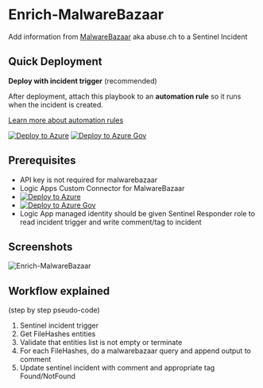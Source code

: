 # Enrich-MalwareBazaar

Add information from [MalwareBazaar](https://bazaar.abuse.ch/api/) aka abuse.ch to a Sentinel Incident

## Quick Deployment
**Deploy with incident trigger** (recommended)

After deployment, attach this playbook to an **automation rule** so it runs when the incident is created.

[Learn more about automation rules](https://docs.microsoft.com/azure/sentinel/automate-incident-handling-with-automation-rules#creating-and-managing-automation-rules)

[![Deploy to Azure](https://aka.ms/deploytoazurebutton)](https://portal.azure.com/#create/Microsoft.Template/uri/https%3A%2F%2Fraw.githubusercontent.com%2FAzure%2FAzure-Sentinel%2Fmaster%2FPlaybooks%2FEnrich-MalwareBazaar%2FPlaybook%2Fazuredeploy.json)
[![Deploy to Azure Gov](https://aka.ms/deploytoazuregovbutton)](https://portal.azure.us/#create/Microsoft.Template/uri/https%3A%2F%2Fraw.githubusercontent.com%2FAzure%2FAzure-Sentinel%2Fmaster%2FPlaybooks%2FEnrich-MalwareBazaar%2FPlaybook%2Fazuredeploy.json)


## Prerequisites

* API key is not required for malwarebazaar
* Logic Apps Custom Connector for MalwareBazaar
* [![Deploy to Azure](https://aka.ms/deploytoazurebutton)](https://portal.azure.com/#create/Microsoft.Template/uri/https%3A%2F%2Fraw.githubusercontent.com%2FAzure%2FAzure-Sentinel%2Fmaster%2FPlaybooks%2FEnrich-MalwareBazaar%2FCustomConnector%2Fazuredeploy.json)
* [![Deploy to Azure Gov](https://aka.ms/deploytoazuregovbutton)](https://portal.azure.us/#create/Microsoft.Template/uri/https%3A%2F%2Fraw.githubusercontent.com%2FAzure%2FAzure-Sentinel%2Fmaster%2FPlaybooks%2FEnrich-MalwareBazaar%2FCustomConnector%2Fazuredeploy.json)
* Logic App managed identity should be given Sentinel Responder role to read incident trigger and write comment/tag to incident


## Screenshots
![Enrich-MalwareBazaar](./images/Enrich-MalwareBazaar.png)

## Workflow explained
(step by step pseudo-code)

1. Sentinel incident trigger
2. Get FileHashes entities
3. Validate that entities list is not empty or terminate
4. For each FileHashes, do a malwarebazaar query and append output to comment
5. Update sentinel incident with comment and appropriate tag Found/NotFound
